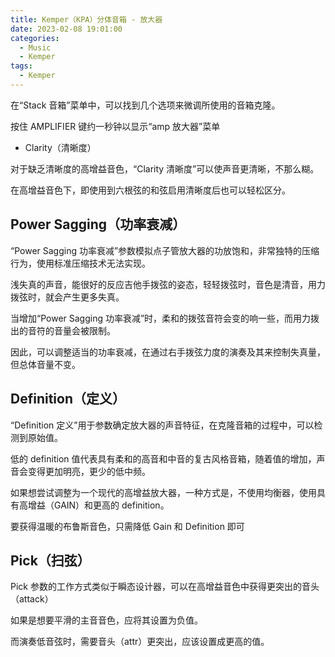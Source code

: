 ```yaml
---
title: Kemper（KPA）分体音箱 - 放大器
date: 2023-02-08 19:01:00
categories:
  - Music
  - Kemper
tags:
  - Kemper
---
```


在“Stack 音箱”菜单中，可以找到几个选项来微调所使用的音箱克隆。

<hairy-image style="max-width: 1200px" src="https://pic.imgdb.cn/item/63e38c914757feff3375c743.jpg" />

按住 AMPLIFIER 键约一秒钟以显示“amp 放大器”菜单

<hairy-image style="max-width: 1200px" src="https://pic.imgdb.cn/item/63e38cf24757feff337667f5.jpg" />

- Clarity（清晰度）

对于缺乏清晰度的高增益音色，“Clarity 清晰度”可以使声音更清晰，不那么糊。

<hairy-image style="max-width: 1200px" src="https://pic.imgdb.cn/item/63e38d4a4757feff3376f2f1.jpg" />

在高增益音色下，即使用到六根弦的和弦启用清晰度后也可以轻松区分。

<!-- more -->

## Power Sagging（功率衰减）

“Power Sagging 功率衰减”参数模拟点子管放大器的功放饱和，非常独特的压缩行为，使用标准压缩技术无法实现。

<hairy-image style="max-width: 1200px" src="https://pic.imgdb.cn/item/63e38e184757feff33783855.jpg" />

浅失真的声音，能很好的反应吉他手拨弦的姿态，轻轻拨弦时，音色是清音，用力拨弦时，就会产生更多失真。

当增加“Power Sagging 功率衰减”时，柔和的拨弦音符会变的响一些，而用力拨出的音符的音量会被限制。

因此，可以调整适当的功率衰减，在通过右手拨弦力度的演奏及其来控制失真量，但总体音量不变。

## Definition（定义）

“Definition 定义”用于参数确定放大器的声音特征，在克隆音箱的过程中，可以检测到原始值。

<hairy-image style="max-width: 1200px" src="https://pic.imgdb.cn/item/63e3909c4757feff337cc046.jpg" />

低的 definition 值代表具有柔和的高音和中音的复古风格音箱，随着值的增加，声音会变得更加明亮，更少的低中频。

如果想尝试调整为一个现代的高增益放大器，一种方式是，不使用均衡器，使用具有高增益（GAIN）和更高的 definition。

<hairy-image style="max-width: 1200px" src="https://pic.imgdb.cn/item/63e391714757feff337e2291.jpg" />

要获得温暖的布鲁斯音色，只需降低 Gain 和 Definition 即可

## Pick（扫弦）

Pick 参数的工作方式类似于瞬态设计器，可以在高增益音色中获得更突出的音头（attack）

如果是想要平滑的主音音色，应将其设置为负值。

而演奏低音弦时，需要音头（attr）更突出，应该设置成更高的值。
